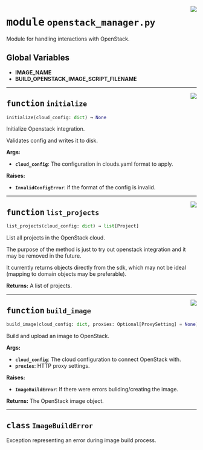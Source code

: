 <!-- markdownlint-disable -->

<a href="../src/openstack_manager.py#L0"><img align="right" style="float:right;" src="https://img.shields.io/badge/-source-cccccc?style=flat-square"></a>

# <kbd>module</kbd> `openstack_manager.py`
Module for handling interactions with OpenStack. 

**Global Variables**
---------------
- **IMAGE_NAME**
- **BUILD_OPENSTACK_IMAGE_SCRIPT_FILENAME**

---

<a href="../src/openstack_manager.py#L86"><img align="right" style="float:right;" src="https://img.shields.io/badge/-source-cccccc?style=flat-square"></a>

## <kbd>function</kbd> `initialize`

```python
initialize(cloud_config: dict) → None
```

Initialize Openstack integration. 

Validates config and writes it to disk. 



**Args:**
 
 - <b>`cloud_config`</b>:  The configuration in clouds.yaml format to apply. 



**Raises:**
 
 - <b>`InvalidConfigError`</b>:  if the format of the config is invalid. 


---

<a href="../src/openstack_manager.py#L101"><img align="right" style="float:right;" src="https://img.shields.io/badge/-source-cccccc?style=flat-square"></a>

## <kbd>function</kbd> `list_projects`

```python
list_projects(cloud_config: dict) → list[Project]
```

List all projects in the OpenStack cloud. 

The purpose of the method is just to try out openstack integration and it may be removed in the future. 

It currently returns objects directly from the sdk, which may not be ideal (mapping to domain objects may be preferable). 



**Returns:**
  A list of projects. 


---

<a href="../src/openstack_manager.py#L155"><img align="right" style="float:right;" src="https://img.shields.io/badge/-source-cccccc?style=flat-square"></a>

## <kbd>function</kbd> `build_image`

```python
build_image(cloud_config: dict, proxies: Optional[ProxySetting] = None) → Image
```

Build and upload an image to OpenStack. 



**Args:**
 
 - <b>`cloud_config`</b>:  The cloud configuration to connect OpenStack with. 
 - <b>`proxies`</b>:  HTTP proxy settings. 



**Raises:**
 
 - <b>`ImageBuildError`</b>:  If there were errors buliding/creating the image. 



**Returns:**
 The OpenStack image object. 


---

## <kbd>class</kbd> `ImageBuildError`
Exception representing an error during image build process. 





